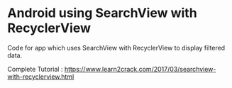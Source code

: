 # Android using SearchView with RecyclerView

Code for app which uses SearchView with RecyclerView to display filtered data.

Complete Tutorial : https://www.learn2crack.com/2017/03/searchview-with-recyclerview.html

